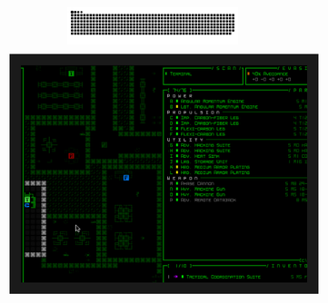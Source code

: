 
<div align="center">
<img src="https://github.com/Platane/snk/raw/output/github-contribution-grid-snake.svg" alt="Mario Game" width="300" />
<div align="center">


<a href="https://imgbb.com/"><img src="https://github.com/MRVIVEK-CODER/MRVIVEK-CODER/raw/main/md7Oqrf.gif" alt="IMG-20250227-WA0037" border="20"></a><br/></a>
</p>


